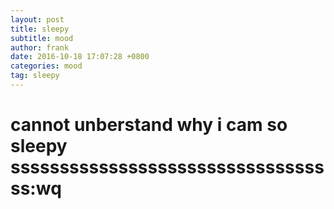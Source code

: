```yaml
---
layout: post
title: sleepy
subtitle: mood
author: frank
date: 2016-10-18 17:07:28 +0800
categories: mood
tag: sleepy
---
```

# cannot unberstand why i cam so sleepy ssssssssssssssssssssssssssssssssss:wq
